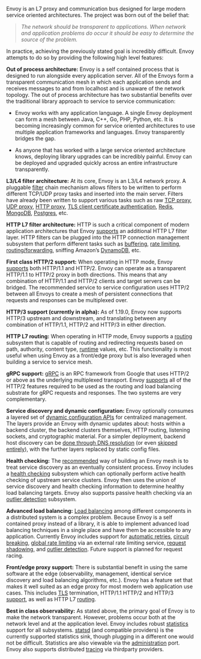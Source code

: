 Envoy is an L7 proxy and communication bus designed for large modern service oriented architectures. The project was born out of the belief that:

> _The network should be transparent to applications. When network and application problems do occur it should be easy to determine the source of the problem._

In practice, achieving the previously stated goal is incredibly difficult. Envoy attempts to do so by providing the following high level features:

**Out of process architecture:** Envoy is a self contained process that is designed to run alongside every application server. All of the Envoys form a transparent communication mesh in which each application sends and receives messages to and from localhost and is unaware of the network topology. The out of process architecture has two substantial benefits over the traditional library approach to service to service communication:

-   Envoy works with any application language. A single Envoy deployment can form a mesh between Java, C++, Go, PHP, Python, etc. It is becoming increasingly common for service oriented architectures to use multiple application frameworks and languages. Envoy transparently bridges the gap.
    
-   As anyone that has worked with a large service oriented architecture knows, deploying library upgrades can be incredibly painful. Envoy can be deployed and upgraded quickly across an entire infrastructure transparently.
    

**L3/L4 filter architecture:** At its core, Envoy is an L3/L4 network proxy. A pluggable [filter](https://www.envoyproxy.io/docs/envoy/latest/intro/arch_overview/listeners/network_filters#arch-overview-network-filters) chain mechanism allows filters to be written to perform different TCP/UDP proxy tasks and inserted into the main server. Filters have already been written to support various tasks such as raw [TCP proxy](https://www.envoyproxy.io/docs/envoy/latest/intro/arch_overview/listeners/tcp_proxy#arch-overview-tcp-proxy), [UDP proxy](https://www.envoyproxy.io/docs/envoy/latest/intro/arch_overview/listeners/udp_proxy#arch-overview-udp-proxy), [HTTP proxy](https://www.envoyproxy.io/docs/envoy/latest/intro/arch_overview/http/http_connection_management#arch-overview-http-conn-man), [TLS client certificate authentication](https://www.envoyproxy.io/docs/envoy/latest/intro/arch_overview/security/ssl#arch-overview-ssl-auth-filter), [Redis](https://www.envoyproxy.io/docs/envoy/latest/intro/arch_overview/other_protocols/redis#arch-overview-redis), [MongoDB](https://www.envoyproxy.io/docs/envoy/latest/intro/arch_overview/other_protocols/mongo#arch-overview-mongo), [Postgres](https://www.envoyproxy.io/docs/envoy/latest/intro/arch_overview/other_protocols/postgres#arch-overview-postgres), etc.

**HTTP L7 filter architecture:** HTTP is such a critical component of modern application architectures that Envoy [supports](https://www.envoyproxy.io/docs/envoy/latest/intro/arch_overview/http/http_filters#arch-overview-http-filters) an additional HTTP L7 filter layer. HTTP filters can be plugged into the HTTP connection management subsystem that perform different tasks such as [buffering](https://www.envoyproxy.io/docs/envoy/latest/configuration/http/http_filters/buffer_filter#config-http-filters-buffer), [rate limiting](https://www.envoyproxy.io/docs/envoy/latest/intro/arch_overview/other_features/global_rate_limiting#arch-overview-global-rate-limit), [routing/forwarding](https://www.envoyproxy.io/docs/envoy/latest/intro/arch_overview/http/http_routing#arch-overview-http-routing), sniffing Amazon’s [DynamoDB](https://www.envoyproxy.io/docs/envoy/latest/intro/arch_overview/other_protocols/dynamo#arch-overview-dynamo), etc.

**First class HTTP/2 support:** When operating in HTTP mode, Envoy [supports](https://www.envoyproxy.io/docs/envoy/latest/intro/arch_overview/http/http_connection_management#arch-overview-http-protocols) both HTTP/1.1 and HTTP/2. Envoy can operate as a transparent HTTP/1.1 to HTTP/2 proxy in both directions. This means that any combination of HTTP/1.1 and HTTP/2 clients and target servers can be bridged. The recommended service to service configuration uses HTTP/2 between all Envoys to create a mesh of persistent connections that requests and responses can be multiplexed over.

**HTTP/3 support (currently in alpha):** As of 1.19.0, Envoy now supports HTTP/3 upstream and downstream, and translating between any combination of HTTP/1.1, HTTP/2 and HTTP/3 in either direction.

**HTTP L7 routing:** When operating in HTTP mode, Envoy supports a [routing](https://www.envoyproxy.io/docs/envoy/latest/intro/arch_overview/http/http_routing#arch-overview-http-routing) subsystem that is capable of routing and redirecting requests based on path, authority, content type, [runtime](https://www.envoyproxy.io/docs/envoy/latest/intro/arch_overview/operations/runtime#arch-overview-runtime) values, etc. This functionality is most useful when using Envoy as a front/edge proxy but is also leveraged when building a service to service mesh.

**gRPC support:** [gRPC](https://www.grpc.io/) is an RPC framework from Google that uses HTTP/2 or above as the underlying multiplexed transport. Envoy [supports](https://www.envoyproxy.io/docs/envoy/latest/intro/arch_overview/other_protocols/grpc#arch-overview-grpc) all of the HTTP/2 features required to be used as the routing and load balancing substrate for gRPC requests and responses. The two systems are very complementary.

**Service discovery and dynamic configuration:** Envoy optionally consumes a layered set of [dynamic configuration APIs](https://www.envoyproxy.io/docs/envoy/latest/intro/arch_overview/operations/dynamic_configuration#arch-overview-dynamic-config) for centralized management. The layers provide an Envoy with dynamic updates about: hosts within a backend cluster, the backend clusters themselves, HTTP routing, listening sockets, and cryptographic material. For a simpler deployment, backend host discovery can be [done through DNS resolution](https://www.envoyproxy.io/docs/envoy/latest/intro/arch_overview/upstream/service_discovery#arch-overview-service-discovery-types-strict-dns) (or even [skipped entirely](https://www.envoyproxy.io/docs/envoy/latest/intro/arch_overview/upstream/service_discovery#arch-overview-service-discovery-types-static)), with the further layers replaced by static config files.

**Health checking:** The [recommended](https://www.envoyproxy.io/docs/envoy/latest/intro/arch_overview/upstream/service_discovery#arch-overview-service-discovery-eventually-consistent) way of building an Envoy mesh is to treat service discovery as an eventually consistent process. Envoy includes a [health checking](https://www.envoyproxy.io/docs/envoy/latest/intro/arch_overview/upstream/health_checking#arch-overview-health-checking) subsystem which can optionally perform active health checking of upstream service clusters. Envoy then uses the union of service discovery and health checking information to determine healthy load balancing targets. Envoy also supports passive health checking via an [outlier detection](https://www.envoyproxy.io/docs/envoy/latest/intro/arch_overview/upstream/outlier#arch-overview-outlier-detection) subsystem.

**Advanced load balancing:** [Load balancing](https://www.envoyproxy.io/docs/envoy/latest/intro/arch_overview/upstream/load_balancing/overview#arch-overview-load-balancing) among different components in a distributed system is a complex problem. Because Envoy is a self contained proxy instead of a library, it is able to implement advanced load balancing techniques in a single place and have them be accessible to any application. Currently Envoy includes support for [automatic retries](https://www.envoyproxy.io/docs/envoy/latest/intro/arch_overview/http/http_routing#arch-overview-http-routing-retry), [circuit breaking](https://www.envoyproxy.io/docs/envoy/latest/intro/arch_overview/upstream/circuit_breaking#arch-overview-circuit-break), [global rate limiting](https://www.envoyproxy.io/docs/envoy/latest/intro/arch_overview/other_features/global_rate_limiting#arch-overview-global-rate-limit) via an external rate limiting service, [request shadowing](https://www.envoyproxy.io/docs/envoy/latest/api-v3/config/route/v3/route_components.proto#envoy-v3-api-msg-config-route-v3-routeaction-requestmirrorpolicy), and [outlier detection](https://www.envoyproxy.io/docs/envoy/latest/intro/arch_overview/upstream/outlier#arch-overview-outlier-detection). Future support is planned for request racing.

**Front/edge proxy support:** There is substantial benefit in using the same software at the edge (observability, management, identical service discovery and load balancing algorithms, etc.). Envoy has a feature set that makes it well suited as an edge proxy for most modern web application use cases. This includes [TLS](https://www.envoyproxy.io/docs/envoy/latest/intro/arch_overview/security/ssl#arch-overview-ssl) termination, HTTP/1.1 HTTP/2 and HTTP/3 [support](https://www.envoyproxy.io/docs/envoy/latest/intro/arch_overview/http/http_connection_management#arch-overview-http-protocols), as well as HTTP L7 [routing](https://www.envoyproxy.io/docs/envoy/latest/intro/arch_overview/http/http_routing#arch-overview-http-routing).

**Best in class observability:** As stated above, the primary goal of Envoy is to make the network transparent. However, problems occur both at the network level and at the application level. Envoy includes robust [statistics](https://www.envoyproxy.io/docs/envoy/latest/intro/arch_overview/observability/statistics#arch-overview-statistics) support for all subsystems. [statsd](https://github.com/etsy/statsd) (and compatible providers) is the currently supported statistics sink, though plugging in a different one would not be difficult. Statistics are also viewable via the [administration](https://www.envoyproxy.io/docs/envoy/latest/operations/admin#operations-admin-interface) port. Envoy also supports distributed [tracing](https://www.envoyproxy.io/docs/envoy/latest/intro/arch_overview/observability/tracing#arch-overview-tracing) via thirdparty providers.